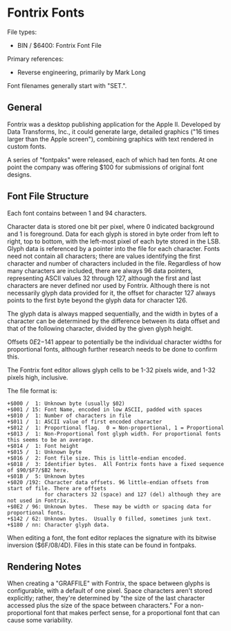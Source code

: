# Fontrix Fonts #

File types:
 - BIN / $6400: Fontrix Font File

Primary references:
 - Reverse engineering, primarily by Mark Long

Font filenames generally start with "SET.".

## General ##

Fontrix was a desktop publishing application for the Apple II.  Developed by Data Transforms, Inc.,
it could generate large, detailed graphics ("16 times larger than the Apple screen"), combining
graphics with text rendered in custom fonts.

A series of "fontpaks" were released, each of which had ten fonts.  At one point the company
was offering $100 for submissions of original font designs.

## Font File Structure ##

Each font contains between 1 and 94 characters.

Character data is stored one bit per pixel, where 0 indicated background and 1 is foreground. Data
for each glyph is stored in byte order from left to right, top to bottom, with the left-most pixel
of each byte stored in the LSB.  Glyph data is referenced by a pointer into the file for each
character.  Fonts need not contain all characters; there are values identifying the first character
and number of characters included in the file.  Regardless of how many characters are included,
there are always 96 data pointers, representing ASCII values 32 through 127, although the first and
last characters are never defined nor used by Fontrix. Although there is not necessarily glyph data
provided for it, the offset for character 127 always points to the first byte beyond the glyph data
for character 126.

The glyph data is always mapped sequentially, and the width in bytes of a character can be
determined by the difference between its data offset and that of the following character,
divided by the given glyph height.

Offsets $0E2-$141 appear to potentially be the individual character widths for proportional fonts,
although further research needs to be done to confirm this.

The Fontrix font editor allows glyph cells to be 1-32 pixels wide, and 1-32 pixels high, inclusive.

The file format is:
```
+$000 /  1: Unknown byte (usually $02)
+$001 / 15: Font Name, encoded in low ASCII, padded with spaces
+$010 /  1: Number of characters in file
+$011 /  1: ASCII value of first encoded character
+$012 /  1: Proportional flag.  0 = Non-proportional, 1 = Proportional
+$013 /  1: Non-Proportional font glyph width. For proportional fonts this seems to be an average.
+$014 /  1: Font height
+$015 /  1: Unknown byte
+$016 /  2: Font file size. This is little-endian encoded.
+$018 /  3: Identifier bytes.  All Fontrix fonts have a fixed sequence of $90/$F7/$B2 here.
+$01B /  5: Unknown bytes
+$020 /192: Character data offsets. 96 little-endian offsets from start of file. There are offsets
            for characters 32 (space) and 127 (del) although they are not used in Fontrix.
+$0E2 / 96: Unknown bytes.  These may be width or spacing data for proportional fonts.
+$142 / 62: Unknown bytes.  Usually 0 filled, sometimes junk text.
+$180 / nn: Character glyph data.
```

When editing a font, the font editor replaces the signature with its bitwise inversion ($6F/08/4D).
Files in this state can be found in fontpaks.

## Rendering Notes ##

When creating a "GRAFFILE" with Fontrix, the space between glyphs is configurable, with a default
of one pixel.  Space characters aren't stored explicitly; rather, they're determined by "the size
of the last character accessed plus the size of the space between characters."  For a
non-proportional font that makes perfect sense, for a proportional font that can cause some
variability.

